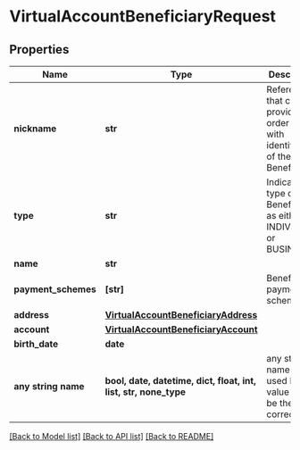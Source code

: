 # VirtualAccountBeneficiaryRequest


## Properties
Name | Type | Description | Notes
------------ | ------------- | ------------- | -------------
**nickname** | **str** | Reference that can be provided in order to help with identification of the Beneficiary | 
**type** | **str** | Indicates the type of Beneficiary as either an INDIVIDUAL or BUSINESS | 
**name** | **str** |  | 
**payment_schemes** | **[str]** | Beneficiary payment schemes | 
**address** | [**VirtualAccountBeneficiaryAddress**](VirtualAccountBeneficiaryAddress.md) |  | 
**account** | [**VirtualAccountBeneficiaryAccount**](VirtualAccountBeneficiaryAccount.md) |  | 
**birth_date** | **date** |  | [optional] 
**any string name** | **bool, date, datetime, dict, float, int, list, str, none_type** | any string name can be used but the value must be the correct type | [optional]

[[Back to Model list]](../README.md#documentation-for-models) [[Back to API list]](../README.md#documentation-for-api-endpoints) [[Back to README]](../README.md)


